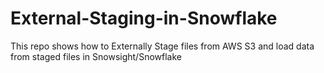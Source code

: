 # External-Staging-in-Snowflake
This repo shows how to Externally Stage files from AWS S3 and load data from staged files in Snowsight/Snowflake
